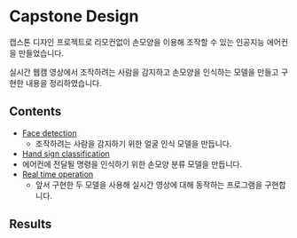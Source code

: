 # Capstone Design

캡스톤 디자인 프로젝트로 리모컨없이 손모양을 이용해 조작할 수 있는 인공지능 에어컨을 만들었습니다.

실시간 웹캠 영상에서 조작하려는 사람을 감지하고 손모양을 인식하는 모델을 만들고 구현한 내용을 정리하였습니다.




## Contents

- [Face detection](./FaceDetection)
  - 조작하려는 사람을 감지하기 위한 얼굴 인식 모델을 만듭니다.
- [Hand sign classification](./HandSignClassification)
- 에어컨에 전달될 명령을 인식하기 위한 손모양 분류 모델을 만듭니다.
- [Real time operation](./RealTimeOperation)
  - 앞서 구현한 두 모델을 사용해 실시간 영상에 대해 동작하는 프로그램을 구현합니다.



## Results

